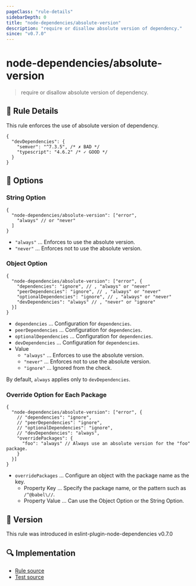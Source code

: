 ```yaml
---
pageClass: "rule-details"
sidebarDepth: 0
title: "node-dependencies/absolute-version"
description: "require or disallow absolute version of dependency."
since: "v0.7.0"
---
```

# node-dependencies/absolute-version

> require or disallow absolute version of dependency.

## :book: Rule Details

This rule enforces the use of absolute version of dependency.

```json5
{
  "devDependencies": {
    "semver": "^7.3.5", /* ✗ BAD */
    "typescript": "4.6.2" /* ✓ GOOD */
  }
}
```

## :wrench: Options

### String Option

```json5
{
  "node-dependencies/absolute-version": ["error",
    "always" // or "never"
  ]
}
```

- `"always"` ... Enforces to use the absolute version.
- `"never"` ... Enforces not to use the absolute version.

### Object Option

```json5
{
  "node-dependencies/absolute-version": ["error", {
    "dependencies": "ignore", // , "always" or "never"
    "peerDependencies": "ignore", // , "always" or "never"
    "optionalDependencies": "ignore", // , "always" or "never"
    "devDependencies": "always" // , "never" or "ignore"
  }]
}
```

- `dependencies` ... Configuration for `dependencies`.
- `peerDependencies` ... Configuration for `dependencies`.
- `optionalDependencies` ... Configuration for `dependencies`.
- `devDependencies` ... Configuration for `dependencies`.
- Value
  - `"always"` ... Enforces to use the absolute version.
  - `"never"` ... Enforces not to use the absolute version.
  - `"ignore"` ... Ignored from the check.

By default, `always` applies only to `devDependencies`.

### Override Option for Each Package

```json5
{
  "node-dependencies/absolute-version": ["error", {
    // "dependencies": "ignore",
    // "peerDependencies": "ignore",
    // "optionalDependencies": "ignore",
    // "devDependencies": "always",
    "overridePackages": {
      "foo": "always" // Always use an absolute version for the "foo" package.
    }
  }]
}
```

- `overridePackages` ... Configure an object with the package name as the key.
  - Property Key ... Specify the package name, or the pattern such as `/^@babel\//`.
  - Property Value ... Can use the Object Option or the String Option.

## :rocket: Version

This rule was introduced in eslint-plugin-node-dependencies v0.7.0

## :mag: Implementation

- [Rule source](https://github.com/ota-meshi/eslint-plugin-node-dependencies/blob/main/lib/rules/absolute-version.ts)
- [Test source](https://github.com/ota-meshi/eslint-plugin-node-dependencies/blob/main/tests/lib/rules/absolute-version.ts)
